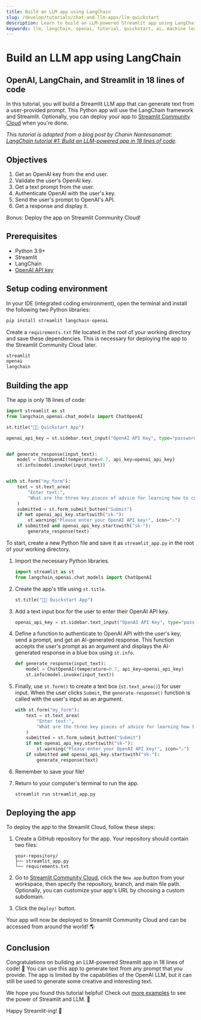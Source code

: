 ```yaml
---
title: Build an LLM app using LangChain
slug: /develop/tutorials/chat-and-llm-apps/llm-quickstart
description: Learn to build an LLM-powered Streamlit app using LangChain and OpenAI in just 18 lines of code, with step-by-step instructions and deployment guide.
keywords: llm, langchain, openai, tutorial, quickstart, ai, machine learning, streamlit
---
```


# Build an LLM app using LangChain

## OpenAI, LangChain, and Streamlit in 18 lines of code

In this tutorial, you will build a Streamlit LLM app that can generate text from a user-provided prompt. This Python app will use the LangChain framework and Streamlit. Optionally, you can deploy your app to [Streamlit Community Cloud](https://streamlit.io/cloud) when you're done.

_This tutorial is adapted from a blog post by Chanin Nantesanamat: [LangChain tutorial #1: Build an LLM-powered app in 18 lines of code](https://blog.streamlit.io/langchain-tutorial-1-build-an-llm-powered-app-in-18-lines-of-code/)._

<Cloud name="doc-tutorial-llm-18-lines-of-code" height="600px" />

## Objectives

1. Get an OpenAI key from the end user.
2. Validate the user's OpenAI key.
3. Get a text prompt from the user.
4. Authenticate OpenAI with the user's key.
5. Send the user's prompt to OpenAI's API.
6. Get a response and display it.

Bonus: Deploy the app on Streamlit Community Cloud!

## Prerequisites

- Python 3.9+
- Streamlit
- LangChain
- [OpenAI API key](https://platform.openai.com/account/api-keys?ref=blog.streamlit.io)

## Setup coding environment

In your IDE (integrated coding environment), open the terminal and install the following two Python libraries:

```python
pip install streamlit langchain-openai
```

Create a `requirements.txt` file located in the root of your working directory and save these dependencies. This is necessary for deploying the app to the Streamlit Community Cloud later.

```python
streamlit
openai
langchain
```

## Building the app

The app is only 18 lines of code:

```python
import streamlit as st
from langchain_openai.chat_models import ChatOpenAI

st.title("🦜🔗 Quickstart App")

openai_api_key = st.sidebar.text_input("OpenAI API Key", type="password")


def generate_response(input_text):
    model = ChatOpenAI(temperature=0.7, api_key=openai_api_key)
    st.info(model.invoke(input_text))


with st.form("my_form"):
    text = st.text_area(
        "Enter text:",
        "What are the three key pieces of advice for learning how to code?",
    )
    submitted = st.form_submit_button("Submit")
    if not openai_api_key.startswith("sk-"):
        st.warning("Please enter your OpenAI API key!", icon="⚠")
    if submitted and openai_api_key.startswith("sk-"):
        generate_response(text)

```

To start, create a new Python file and save it as `streamlit_app.py` in the root of your working directory.

1. Import the necessary Python libraries.

   ```python
   import streamlit as st
   from langchain_openai.chat_models import ChatOpenAI
   ```

2. Create the app's title using `st.title`.

   ```python
   st.title("🦜🔗 Quickstart App")
   ```

3. Add a text input box for the user to enter their OpenAI API key.

   ```python
   openai_api_key = st.sidebar.text_input("OpenAI API Key", type="password")
   ```

4. Define a function to authenticate to OpenAI API with the user's key, send a prompt, and get an AI-generated response. This function accepts the user's prompt as an argument and displays the AI-generated response in a blue box using `st.info`.

   ```python
   def generate_response(input_text):
       model = ChatOpenAI(temperature=0.7, api_key=openai_api_key)
       st.info(model.invoke(input_text))
   ```

5. Finally, use `st.form()` to create a text box (`st.text_area()`) for user input. When the user clicks `Submit`, the `generate-response()` function is called with the user's input as an argument.

   ```python
   with st.form("my_form"):
       text = st.text_area(
           "Enter text:",
           "What are the three key pieces of advice for learning how to code?",
       )
       submitted = st.form_submit_button("Submit")
       if not openai_api_key.startswith("sk-"):
           st.warning("Please enter your OpenAI API key!", icon="⚠")
       if submitted and openai_api_key.startswith("sk-"):
           generate_response(text)
   ```

6. Remember to save your file!
7. Return to your computer's terminal to run the app.

   ```bash
   streamlit run streamlit_app.py
   ```

## Deploying the app

To deploy the app to the Streamlit Cloud, follow these steps:

1. Create a GitHub repository for the app. Your repository should contain two files:

   ```
   your-repository/
   ├── streamlit_app.py
   └── requirements.txt
   ```

1. Go to [Streamlit Community Cloud](http://share.streamlit.io), click the `New app` button from your workspace, then specify the repository, branch, and main file path. Optionally, you can customize your app's URL by choosing a custom subdomain.
1. Click the `Deploy!` button.

Your app will now be deployed to Streamlit Community Cloud and can be accessed from around the world! 🌎

## Conclusion

Congratulations on building an LLM-powered Streamlit app in 18 lines of code! 🥳 You can use this app to generate text from any prompt that you provide. The app is limited by the capabilities of the OpenAI LLM, but it can still be used to generate some creative and interesting text.

We hope you found this tutorial helpful! Check out [more examples](https://streamlit.io/generative-ai) to see the power of Streamlit and LLM. 💖

Happy Streamlit-ing! 🎈
